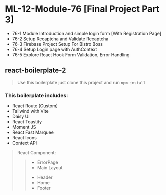 # ML-12-Module-76 [Final Project Part 3]

* 76-1 Module Introduction and simple login form [With Registration Page]
* 76-2 Setup Recaptcha and Validate Recaptcha
* 76-3 Firebase Project Setup For Bistro Boss
* 76-4 Setup Login page with AuthContext
* 76-5 Explore React Hook Form Validation, Error Handling



## react-boilerplate-2

> Use this boilerplate just clone this project and run `npm install`

### This boilerplate includes:

* React Route (Custom)
* Tailwind with Vite
* Daisy UI
* React Toastity
* Moment JS
* React Fast Marquee
* React Icons
* Context API

> React Component:
>> - ErrorPage
>> - Main Layout
>> + Header
>> + Home
>> + Footer
